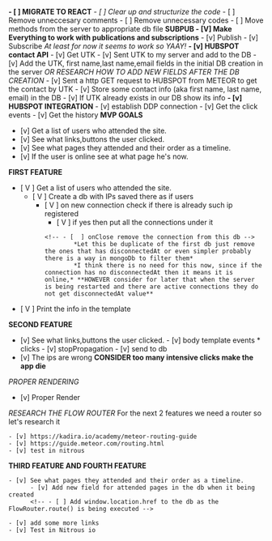 **- [ ] MIGRATE TO REACT**
        *- [ ] Clear up and structurize the code*
                - [ ] Remove unneccesary comments
                - [ ] Remove unnecessary codes
                - [ ] Move methods from the server to appropriate db file
**SUBPUB - [V] Make Everything to work with publications and subscriptions**
               - [v] Publish
               - [v] Subscribe
               *At least for now it seems to work so YAAY!*
**- [v] HUBSPOT contact API**
        - [v] Get UTK
        - [v] Sent UTK to my server and add to the DB
              - [v] Add the UTK, first name,last name,email fields in the initial DB creation in the server *OR RESEARCH HOW TO ADD NEW FIELDS AFTER THE DB CREATION*
        - [v] Sent a http GET request to HUBSPOT from METEOR to get the contact by UTK
        - [v] Store some contact info (aka first name, last name, email) in the DB
        - [v] If UTK already exists in our DB show its info
**- [v] HUBSPOT INTEGRATION**
        - [v] establish DDP connection
        - [v] Get the click events
        - [v] Get the history
**MVP GOALS**
- [v] Get a list of users who attended the site.
- [v] See what links,buttons the user clicked.
- [v] See what pages they attended and their order as a timeline.
- [v] If the user is online see at what page he's now.

**FIRST FEATURE**

- [ V ] Get a list of users who attended the site.
    - [ V ] Create a db with IPs saved there as if users
        - [ V ] on new connection check if there is already such ip registered
            - [ V ] if yes then put all the connections under it
          <!-- - [  ] Create a db to save online connections -->
              <!-- - [  ] onClose remove the connection from this db -->
                      *Let this be duplicate of the first db just remove the ones that has disconnectedAt or even simpler probably there is a way in mongoDb to filter them*
                      *I think there is no need for this now, since if the connection has no disconnectedAt then it means it is online,* **HOWEVER consider for later that when the server is being restarted and there are active connections they do not get disconnectedAt value**
- [ V ] Print the info in the template

**SECOND FEATURE**

- [v] See what links,buttons the user clicked.
      - [v] body template events * clicks
          - [v] stopPropagation
          - [v] send to db
      <!-- *Got the click events in the db just now need to properly render them in templates* -->
- [v] The ips are wrong
      **CONSIDER too many intensive clicks make the app die**

*PROPER RENDERING*
  - [v] Proper Render

*RESEARCH THE FLOW ROUTER*
    For the next 2 features we need a router so let's research it

    - [v] https://kadira.io/academy/meteor-routing-guide
    - [v] https://guide.meteor.com/routing.html
    - [v] test in nitrous


**THIRD FEATURE AND FOURTH FEATURE**

    - [v] See what pages they attended and their order as a timeline.
          - [v] Add new field for attended pages in the db when it being created
          <!-- - [ ] Add window.location.href to the db as the FlowRouter.route() is being executed -->

    - [v] add some more links
    - [v] Test in Nitrous io
